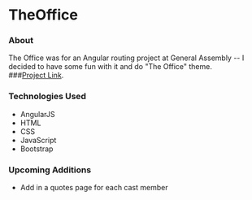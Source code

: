 # TheOffice

### About
The Office was for an Angular routing project at General Assembly -- I decided to have some fun with it and do "The Office" theme.  
###[Project Link](http://rachelfourq.github.io/theoffice/#!/).

### Technologies Used
* AngularJS
* HTML
* CSS
* JavaScript
* Bootstrap

### Upcoming Additions
* Add in a quotes page for each cast member
